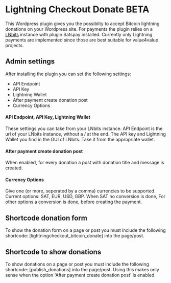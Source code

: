 # Lightning Checkout Donate BETA

This Wordpress plugin gives you the possiblity to accept Bitcoin lightning donations on your Wordpress site.
For payments the plugin relies on a [LNbits](https://lnbits.com/) instance with plugin Satspay installed. Currently only Lightning payments are implemented since those are best suitable for value4value projects.


## Admin settings
After installing the plugin you can set the following settings:
- API Endpoint
- API Key
- Lightning Wallet
- After payment create donation post
- Currency Options

#### API Endpoint, API Key, Lightning Wallet
These settings you can take from your LNbits instance. API Endpoint is the url of your LNbits instance, without a / at the end.
The API key and Lightning Wallet you find in the GUI of LNbits. Take it from the appropriate wallet.

#### After payment create donation post
When enabled, for every donation a post with donation title and message is created.

#### Currency Options
Give one (or more, seperated by a comma) currencies to be supported. Current options: SAT, EUR, USD, GBP.
When SAT no conversion is done, For other options a conversion is done, before creating the payment.


## Shortcode donation form
To show the donation form on a page or post you must include the following shortcode: [lightningcheckout_bitcoin_donate] into the page/post.

## Shortcode to show donations
To show donations on a page or post you must include the following shortcode: [publish_donations] into the page/post.
Using this makes only sense when the option 'After payment create donation post' is enabled.